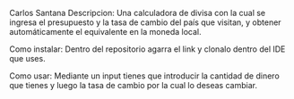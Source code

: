 Carlos Santana
Descripcion: Una calculadora de divisa con la cual se ingresa el presupuesto y la tasa de cambio del país que visitan, y obtener automáticamente el equivalente en la moneda local.

Como instalar: Dentro del repositorio agarra el link y clonalo dentro del IDE que uses.

Como usar: Mediante un input tienes que introducir la cantidad de dinero que tienes y luego la tasa de cambio por la cual lo deseas cambiar.